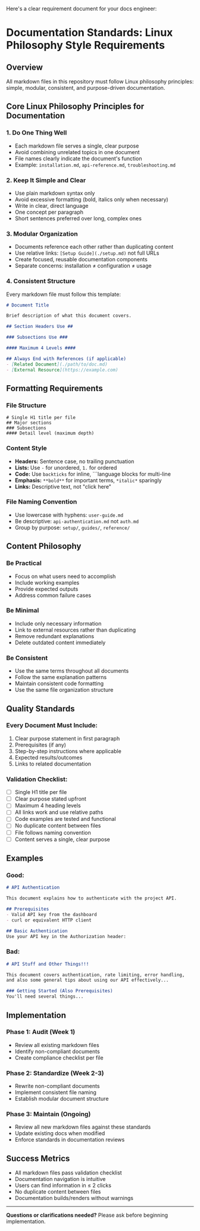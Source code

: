 Here's a clear requirement document for your docs engineer:

# Documentation Standards: Linux Philosophy Style Requirements

## Overview
All markdown files in this repository must follow Linux philosophy principles: simple, modular, consistent, and purpose-driven documentation.

## Core Linux Philosophy Principles for Documentation

### 1. **Do One Thing Well**
- Each markdown file serves a single, clear purpose
- Avoid combining unrelated topics in one document
- File names clearly indicate the document's function
- Example: `installation.md`, `api-reference.md`, `troubleshooting.md`

### 2. **Keep It Simple and Clear**
- Use plain markdown syntax only
- Avoid excessive formatting (bold, italics only when necessary)
- Write in clear, direct language
- One concept per paragraph
- Short sentences preferred over long, complex ones

### 3. **Modular Organization**
- Documents reference each other rather than duplicating content
- Use relative links: `[Setup Guide](./setup.md)` not full URLs
- Create focused, reusable documentation components
- Separate concerns: installation ≠ configuration ≠ usage

### 4. **Consistent Structure**
Every markdown file must follow this template:
```markdown
# Document Title

Brief description of what this document covers.

## Section Headers Use ## 

### Subsections Use ###

#### Maximum 4 Levels ####

## Always End with References (if applicable)
- [Related Document](./path/to/doc.md)
- [External Resource](https://example.com)
```

## Formatting Requirements

### **File Structure**
```
# Single H1 title per file
## Major sections
### Subsections  
#### Detail level (maximum depth)
```

### **Content Style**
- **Headers:** Sentence case, no trailing punctuation
- **Lists:** Use `-` for unordered, `1.` for ordered
- **Code:** Use `backticks` for inline, ```language blocks for multi-line
- **Emphasis:** `**bold**` for important terms, `*italic*` sparingly
- **Links:** Descriptive text, not "click here"

### **File Naming Convention**
- Use lowercase with hyphens: `user-guide.md`
- Be descriptive: `api-authentication.md` not `auth.md`
- Group by purpose: `setup/`, `guides/`, `reference/`

## Content Philosophy

### **Be Practical**
- Focus on what users need to accomplish
- Include working examples
- Provide expected outputs
- Address common failure cases

### **Be Minimal**
- Include only necessary information
- Link to external resources rather than duplicating
- Remove redundant explanations
- Delete outdated content immediately

### **Be Consistent**
- Use the same terms throughout all documents
- Follow the same explanation patterns
- Maintain consistent code formatting
- Use the same file organization structure

## Quality Standards

### **Every Document Must Include:**
1. Clear purpose statement in first paragraph
2. Prerequisites (if any)
3. Step-by-step instructions where applicable
4. Expected results/outcomes
5. Links to related documentation

### **Validation Checklist:**
- [ ] Single H1 title per file
- [ ] Clear purpose stated upfront
- [ ] Maximum 4 heading levels
- [ ] All links work and use relative paths
- [ ] Code examples are tested and functional
- [ ] No duplicate content between files
- [ ] File follows naming convention
- [ ] Content serves a single, clear purpose

## Examples

### **Good:**
```markdown
# API Authentication

This document explains how to authenticate with the project API.

## Prerequisites
- Valid API key from the dashboard
- curl or equivalent HTTP client

## Basic Authentication
Use your API key in the Authorization header:
```

### **Bad:**
```markdown
# API Stuff and Other Things!!!

This document covers authentication, rate limiting, error handling, 
and also some general tips about using our API effectively...

### Getting Started (Also Prerequisites)
You'll need several things...
```

## Implementation

### **Phase 1: Audit** (Week 1)
- Review all existing markdown files
- Identify non-compliant documents
- Create compliance checklist per file

### **Phase 2: Standardize** (Week 2-3)
- Rewrite non-compliant documents
- Implement consistent file naming
- Establish modular document structure

### **Phase 3: Maintain** (Ongoing)
- Review all new markdown files against these standards
- Update existing docs when modified
- Enforce standards in documentation reviews

## Success Metrics
- All markdown files pass validation checklist
- Documentation navigation is intuitive
- Users can find information in ≤ 2 clicks
- No duplicate content between files
- Documentation builds/renders without warnings

---

**Questions or clarifications needed?** Please ask before beginning implementation.
